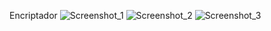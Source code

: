 Encriptador
![Screenshot_1](https://user-images.githubusercontent.com/93401884/168404470-2e6a5be4-90b6-495d-aeb2-2e2505ddbcd3.png)
![Screenshot_2](https://user-images.githubusercontent.com/93401884/168404474-e1aab2d7-f5ea-431e-98b3-5ae34a3d40c8.png)
![Screenshot_3](https://user-images.githubusercontent.com/93401884/168404480-fe728a21-4520-44e6-bfcd-8dc4e180c2ea.png)
